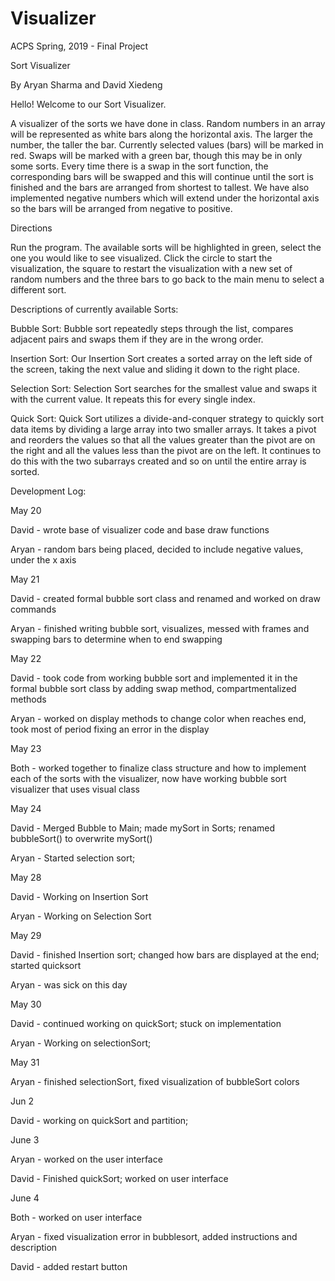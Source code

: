 # Visualizer
ACPS Spring, 2019 - Final Project

Sort Visualizer

By Aryan Sharma and David Xiedeng

Hello! Welcome to our Sort Visualizer.

A visualizer of the sorts we have done in class.
Random numbers in an array will be represented as white bars along the horizontal axis. The larger the number, the taller the bar. Currently selected values (bars) will be marked in red. Swaps will be marked with a green bar, though this may be in only some sorts.
Every time there is a swap in the sort function, the corresponding bars will be swapped and this will continue until the sort is finished and the bars are arranged from shortest to tallest.
We have also implemented negative numbers which will extend under the horizontal axis so the bars will be arranged from negative to positive.


Directions

Run the program.
The available sorts will be highlighted in green, select the one you would like to see visualized.
Click the circle to start the visualization, the square to restart the visualization with a new set of random numbers and the three bars to go back to the main menu to select a different sort.

Descriptions of currently available Sorts:

Bubble Sort: Bubble sort repeatedly steps through the list, compares adjacent pairs and swaps them if they are in the wrong order.

Insertion Sort: Our Insertion Sort creates a sorted array on the left side of the screen, taking the next value and sliding it down to the right place.

Selection Sort: Selection Sort searches for the smallest value and swaps it with the current value. It repeats this for every single index.

Quick Sort: Quick Sort utilizes a divide-and-conquer strategy to quickly sort data items by dividing a large array into two smaller arrays. It takes a pivot and reorders the values so that all the values greater than the pivot are on the right and all the values less than the pivot are on the left. It continues to do this with the two subarrays created and so on until the entire array is sorted.


Development Log:

May 20

David - wrote base of visualizer code and base draw functions

Aryan - random bars being placed, decided to include negative values, under the x axis

May 21

David - created formal bubble sort class and renamed and worked on draw commands

Aryan - finished writing bubble sort, visualizes, messed with frames and swapping bars to determine when to end swapping

May 22

David - took code from working bubble sort and implemented it in the formal bubble sort class by adding swap method,
        compartmentalized methods

Aryan - worked on display methods to change color when reaches end, took most of period fixing an error in the display

May 23

Both - worked together to finalize class structure and how to implement each of the sorts with the visualizer, now have working bubble sort visualizer that uses visual class

May 24

David - Merged Bubble to Main; made mySort in Sorts; renamed bubbleSort() to overwrite mySort()

Aryan - Started selection sort;

May 28

David - Working on Insertion Sort

Aryan - Working on Selection Sort

May 29

David - finished Insertion sort; changed how bars are displayed at the end; started quicksort

Aryan - was sick on this day

May 30

David - continued working on quickSort; stuck on implementation

Aryan - Working on selectionSort;

May 31

Aryan - finished selectionSort, fixed visualization of bubbleSort colors

Jun 2

David - working on quickSort and partition;

June 3

Aryan - worked on the user interface

David - Finished quickSort; worked on user interface

June 4

Both - worked on user interface

Aryan - fixed visualization error in bubblesort, added instructions and description

David - added restart button
